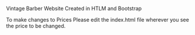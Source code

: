 Vintage Barber Website
Created in HTLM and Bootstrap

To make changes to Prices Please edit the index.html file wherever you see the price to be changed.
